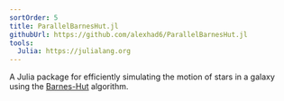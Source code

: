 ```yaml
---
sortOrder: 5
title: ParallelBarnesHut.jl
githubUrl: https://github.com/alexhad6/ParallelBarnesHut.jl
tools:
  Julia: https://julialang.org
---
```


A Julia package for efficiently simulating the motion of stars in a galaxy using the
<a href="https://en.wikipedia.org/wiki/Barnes%E2%80%93Hut_simulation" target="_blank">Barnes-Hut</a>
algorithm.
